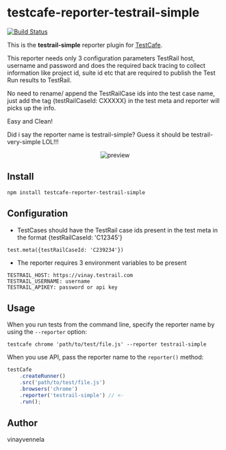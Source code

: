 # testcafe-reporter-testrail-simple
[![Build Status](https://travis-ci.org/vinayvennela/testcafe-reporter-testrail-simple.svg)](https://travis-ci.org/vinayvennela/testcafe-reporter-testrail-simple)

This is the **testrail-simple** reporter plugin for [TestCafe](http://devexpress.github.io/testcafe).

This reporter needs only 3 configuration parameters TestRail host, username and password
and does the required back tracing to collect information like project id, suite id etc that are required to
publish the Test Run results to TestRail.

No need to rename/ append the TestRailCase ids into the test case name, just add the tag {testRailCaseId: CXXXXX} in the test meta and reporter will picks up the info.

Easy and Clean!

Did i say the reporter name is testrail-simple? Guess it should be testrail-very-simple LOL!!!


<p align="center">
    <img src="https://raw.github.com/vinayvennela/testcafe-reporter-testrail-simple/master/media/preview.png" alt="preview" />
</p>

## Install

```
npm install testcafe-reporter-testrail-simple
```

## Configuration

- TestCases should have the TestRail case ids present in the test meta in the format
{testRailCaseId: 'C12345'}
```
test.meta({testRailCaseId: 'C239234'})
```
- The reporter requires 3 environment variables to be present
```
TESTRAIL_HOST: https://vinay.testrail.com
TESTRAIL_USERNAME: username
TESTRAIL_APIKEY: password or api key
```

## Usage

When you run tests from the command line, specify the reporter name by using the `--reporter` option:

```
testcafe chrome 'path/to/test/file.js' --reporter testrail-simple
```


When you use API, pass the reporter name to the `reporter()` method:

```js
testCafe
    .createRunner()
    .src('path/to/test/file.js')
    .browsers('chrome')
    .reporter('testrail-simple') // <-
    .run();
```

## Author
vinayvennela
